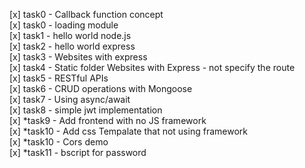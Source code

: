[x] task0 - Callback function concept <br/>
[x] task0 - loading module <br/>
[x] task1 - hello world node.js <br/>
[x] task2 - hello world express <br/>
[x] task3 - Websites with express <br/>
[x] task4 - Static folder Websites with Express - not specify the route<br/>
[x] task5 - RESTful APIs <br/>
[x] task6 - CRUD operations with Mongoose </br>
[x] task7 - Using async/await</br>
[x] task8 - simple jwt implementation </br>
[x] *task9 - Add frontend with no JS framework </br>
[x] *task10 - Add css Tempalate that not using framework  </br>
[x] *task10 - Cors demo  </br>
[x] *task11 - bscript for password  </br>